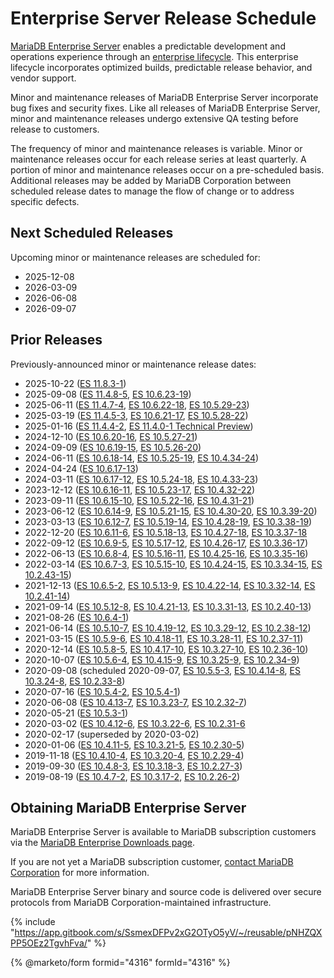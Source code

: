 # Enterprise Server Release Schedule

[MariaDB Enterprise Server](https://app.gitbook.com/o/diTpXxF5WsbHqTReoBsS/s/SsmexDFPv2xG2OTyO5yV/) enables a predictable development and operations experience through an [enterprise lifecycle](enterprise-server-lifecycle.md). This enterprise lifecycle incorporates optimized builds, predictable release behavior, and vendor support.

Minor and maintenance releases of MariaDB Enterprise Server incorporate bug fixes and security fixes. Like all releases of MariaDB Enterprise Server, minor and maintenance releases undergo extensive QA testing before release to customers.

The frequency of minor and maintenance releases is variable. Minor or maintenance releases occur for each release series at least quarterly. A portion of minor and maintenance releases occur on a pre-scheduled basis. Additional releases may be added by MariaDB Corporation between scheduled release dates to manage the flow of change or to address specific defects.

## Next Scheduled Releases

Upcoming minor or maintenance releases are scheduled for:

* 2025-12-08
* 2026-03-09
* 2026-06-08
* 2026-09-07

## Prior Releases

Previously-announced minor or maintenance release dates:

* 2025-10-22 ([ES 11.8.3-1](11.8/11.8.3-1.md))
* 2025-09-08 ([ES 11.4.8-5](11.4/11.4.8-5.md), [ES 10.6.23-19](10.6/10.6.23-19.md))
* 2025-06-11 ([ES 11.4.7-4](11.4/11.4.7-4.md), [ES 10.6.22-18](10.6/10.6.22-18.md), [ES 10.5.29-23](old-releases/10-5/release-notes-for-mariadb-enterprise-server-10.5.29-23.md))
* 2025-03-19 ([ES 11.4.5-3](11.4/11.4.5-3.md), [ES 10.6.21-17](10.6/10.6.21-17.md), [ES 10.5.28-22](old-releases/10-5/release-notes-for-mariadb-enterprise-server-10-5-28-22.md))
* 2025-01-16 ([ES 11.4.4-2](11.4/11.4.4-2.md), [ES 11.4.0-1 Technical Preview](broken-reference))
* 2024-12-10 ([ES 10.6.20-16](10.6/changelog-10.6.20-16.md), [ES 10.5.27-21](old-releases/10-5/release-notes-for-mariadb-enterprise-server-10-5-27-21.md))
* 2024-09-09 ([ES 10.6.19-15](10.6/10.6.19-15.md), [ES 10.5.26-20](old-releases/10-5/release-notes-for-mariadb-enterprise-server-10-5-26-20.md))
* 2024-06-11 ([ES 10.6.18-14](10.6/10.6.18-14.md), [ES 10.5.25-19](old-releases/10-5/release-notes-for-mariadb-enterprise-server-10-5-25-19.md), [ES 10.4.34-24](old-releases/10-4/release-notes-for-mariadb-enterprise-server-10-4-34-24.md))
* 2024-04-24 ([ES 10.6.17-13](10.6/10.6.17-13.md))
* 2024-03-11 ([ES 10.6.17-12](10.6/10.6.17-12.md), [ES 10.5.24-18](old-releases/10-5/release-notes-for-mariadb-enterprise-server-10-5-24-18.md), [ES 10.4.33-23](old-releases/10-4/release-notes-for-mariadb-enterprise-server-10-4-33-23.md))
* 2023-12-12 ([ES 10.6.16-11](10.6/10.6.16-11.md), [ES 10.5.23-17](old-releases/10-5/release-notes-for-mariadb-enterprise-server-10-5-23-17.md), [ES 10.4.32-22](old-releases/10-4/release-notes-for-mariadb-enterprise-server-10-4-32-22.md))
* 2023-09-11 ([ES 10.6.15-10](10.6/10.6.15-10.md), [ES 10.5.22-16](old-releases/10-5/release-notes-for-mariadb-enterprise-server-10-5-22-16.md), [ES 10.4.31-21](old-releases/10-4/release-notes-for-mariadb-enterprise-server-10-4-31-21.md))
* 2023-06-12 ([ES 10.6.14-9](10.6/10.6.14-9.md), [ES 10.5.21-15](old-releases/10-5/release-notes-for-mariadb-enterprise-server-10-5-21-15.md), [ES 10.4.30-20](old-releases/10-4/release-notes-for-mariadb-enterprise-server-10-4-30-20.md), [ES 10.3.39-20](old-releases/10-3/release-notes-for-mariadb-enterprise-server-10-3-39-20.md))
* 2023-03-13 ([ES 10.6.12-7](10.6/10.6.12-7.md), [ES 10.5.19-14](old-releases/10-5/release-notes-for-mariadb-enterprise-server-10-5-19-14.md), [ES 10.4.28-19](old-releases/10-4/release-notes-for-mariadb-enterprise-server-10-4-28-19.md), [ES 10.3.38-19](old-releases/10-3/release-notes-for-mariadb-enterprise-server-10-3-38-19.md))
* 2022-12-20 ([ES 10.6.11-6](10.6/10.6.11-6.md), [ES 10.5.18-13](old-releases/10-5/release-notes-for-mariadb-enterprise-server-10-5-18-13.md), [ES 10.4.27-18](old-releases/10-4/release-notes-for-mariadb-enterprise-server-10-4-27-18.md), [ES 10.3.37-18](old-releases/10-3/release-notes-for-mariadb-enterprise-server-10-3-37-18.md)
* 2022-09-12 ([ES 10.6.9-5](10.6/10.6.9-5.md), [ES 10.5.17-12](old-releases/10-5/release-notes-for-mariadb-enterprise-server-10-5-17-12.md), [ES 10.4.26-17](old-releases/10-4/release-notes-for-mariadb-enterprise-server-10-4-26-17.md), [ES 10.3.36-17](old-releases/10-3/release-notes-for-mariadb-enterprise-server-10-3-36-17.md))
* 2022-06-13 ([ES 10.6.8-4](10.6/10.6.8-4.md), [ES 10.5.16-11](old-releases/10-5/release-notes-for-mariadb-enterprise-server-10-5-16-11.md), [ES 10.4.25-16](old-releases/10-4/release-notes-for-mariadb-enterprise-server-10-4-25-16.md), [ES 10.3.35-16](old-releases/10-3/release-notes-for-mariadb-enterprise-server-10-3-35-16.md))
* 2022-03-14 ([ES 10.6.7-3](10.6/10.6.7-3.md), [ES 10.5.15-10](old-releases/10-5/release-notes-for-mariadb-enterprise-server-10-5-15-10.md), [ES 10.4.24-15](old-releases/10-4/release-notes-for-mariadb-enterprise-server-10-4-24-15.md), [ES 10.3.34-15](old-releases/10-3/release-notes-for-mariadb-enterprise-server-10-3-34-15.md), [ES 10.2.43-15](old-releases/10-2/release-notes-for-mariadb-enterprise-server-10-2-43-15.md))
* 2021-12-13 ([ES 10.6.5-2](10.6/10.6.5-2.md), [ES 10.5.13-9](old-releases/10-5/release-notes-for-mariadb-enterprise-server-10-5-13-9.md), [ES 10.4.22-14](old-releases/10-4/release-notes-for-mariadb-enterprise-server-10-4-22-14.md), [ES 10.3.32-14](old-releases/10-3/release-notes-for-mariadb-enterprise-server-10-3-32-14.md), [ES 10.2.41-14](old-releases/10-2/release-notes-for-mariadb-enterprise-server-10-2-41-14.md))
* 2021-09-14 ([ES 10.5.12-8](old-releases/10-5/release-notes-for-mariadb-enterprise-server-10-5-12-8.md), [ES 10.4.21-13](old-releases/10-4/release-notes-for-mariadb-enterprise-server-10-4-21-13.md), [ES 10.3.31-13](old-releases/10-3/release-notes-for-mariadb-enterprise-server-10-3-31-13.md), [ES 10.2.40-13](old-releases/10-2/release-notes-for-mariadb-enterprise-server-10-2-40-13.md))
* 2021-08-26 ([ES 10.6.4-1](10.6/10.6.4-1.md))
* 2021-06-14 ([ES 10.5.10-7](old-releases/10-5/release-notes-for-mariadb-enterprise-server-10-5-10-7.md), [ES 10.4.19-12](old-releases/10-4/release-notes-for-mariadb-enterprise-server-10-4-19-12.md), [ES 10.3.29-12](old-releases/10-3/release-notes-for-mariadb-enterprise-server-10-3-29-12.md), [ES 10.2.38-12](old-releases/10-2/release-notes-for-mariadb-enterprise-server-10-2-38-12.md))
* 2021-03-15 ([ES 10.5.9-6](old-releases/10-5/release-notes-for-mariadb-enterprise-server-10-5-9-6.md), [ES 10.4.18-11](old-releases/10-4/release-notes-for-mariadb-enterprise-server-10-4-18-11.md), [ES 10.3.28-11](old-releases/10-3/release-notes-for-mariadb-enterprise-server-10-3-28-11.md), [ES 10.2.37-11](old-releases/10-2/release-notes-for-mariadb-enterprise-server-10-2-37-11.md))
* 2020-12-14 ([ES 10.5.8-5](old-releases/10-5/release-notes-for-mariadb-enterprise-server-10-5-8-5.md), [ES 10.4.17-10](old-releases/10-4/release-notes-for-mariadb-enterprise-server-10-4-17-10.md), [ES 10.3.27-10](old-releases/10-3/release-notes-for-mariadb-enterprise-server-10-3-27-10.md), [ES 10.2.36-10](old-releases/10-2/release-notes-for-mariadb-enterprise-server-10-2-36-10.md))
* 2020-10-07 ([ES 10.5.6-4](old-releases/10-5/release-notes-for-mariadb-enterprise-server-10-5-6-4.md), [ES 10.4.15-9](old-releases/10-4/release-notes-for-mariadb-enterprise-server-10-4-15-9.md), [ES 10.3.25-9](old-releases/10-3/release-notes-for-mariadb-enterprise-server-10-3-25-9.md), [ES 10.2.34-9](old-releases/10-2/release-notes-for-mariadb-enterprise-server-10-2-34-9.md))
* 2020-09-08 (scheduled 2020-09-07, [ES 10.5.5-3](old-releases/10-5/release-notes-for-mariadb-enterprise-server-10-5-5-3.md), [ES 10.4.14-8](old-releases/10-4/release-notes-for-mariadb-enterprise-server-10-4-14-8.md), [ES 10.3.24-8](old-releases/10-3/release-notes-for-mariadb-enterprise-server-10-3-24-8.md), [ES 10.2.33-8](old-releases/10-2/release-notes-for-mariadb-enterprise-server-10-2-33-8.md))
* 2020-07-16 ([ES 10.5.4-2](old-releases/10-5/release-notes-for-mariadb-enterprise-server-10-5-4-2.md), [ES 10.5.4-1](old-releases/10-5/release-notes-for-mariadb-enterprise-server-10-5-4-1.md))
* 2020-06-08 ([ES 10.4.13-7](old-releases/10-4/release-notes-for-mariadb-enterprise-server-10-4-13-7.md), [ES 10.3.23-7](old-releases/10-3/release-notes-for-mariadb-enterprise-server-10-3-23-7.md), [ES 10.2.32-7](old-releases/10-2/release-notes-for-mariadb-enterprise-server-10-2-32-7.md))
* 2020-05-21 ([ES 10.5.3-1](old-releases/10-5/release-notes-for-mariadb-enterprise-server-10-5-3-1.md))
* 2020-03-02 ([ES 10.4.12-6](old-releases/10-4/release-notes-for-mariadb-enterprise-server-10-4-12-6.md), [ES 10.3.22-6](old-releases/10-3/release-notes-for-mariadb-enterprise-server-10-3-22-6.md), [ES 10.2.31-6](old-releases/10-2/release-notes-for-mariadb-enterprise-server-10-2-31-6.md)
* 2020-02-17 (superseded by 2020-03-02)
* 2020-01-06 ([ES 10.4.11-5](old-releases/10-4/release-notes-for-mariadb-enterprise-server-10-4-11-5.md), [ES 10.3.21-5](old-releases/10-3/release-notes-for-mariadb-enterprise-server-10-3-21-5.md), [ES 10.2.30-5](old-releases/10-2/release-notes-for-mariadb-enterprise-server-10-2-30-5.md))
* 2019-11-18 ([ES 10.4.10-4](old-releases/10-4/release-notes-for-mariadb-enterprise-server-10-4-10-4.md), [ES 10.3.20-4](old-releases/10-3/release-notes-for-mariadb-enterprise-server-10-3-20-4.md), [ES 10.2.29-4](old-releases/10-2/release-notes-for-mariadb-enterprise-server-10-2-29-4.md))
* 2019-09-30 ([ES 10.4.8-3](old-releases/10-4/release-notes-for-mariadb-enterprise-server-10-4-8-3.md), [ES 10.3.18-3](old-releases/10-3/release-notes-for-mariadb-enterprise-server-10-3-18-3.md), [ES 10.2.27-3](old-releases/10-2/release-notes-for-mariadb-enterprise-server-10-2-27-3.md))
* 2019-08-19 ([ES 10.4.7-2](old-releases/10-4/release-notes-for-mariadb-enterprise-server-10-4-7-2.md), [ES 10.3.17-2](old-releases/10-3/release-notes-for-mariadb-enterprise-server-10-3-17-2.md), [ES 10.2.26-2](old-releases/10-2/release-notes-for-mariadb-enterprise-server-10-2-26-2.md))

## Obtaining MariaDB Enterprise Server

MariaDB Enterprise Server is available to MariaDB subscription customers via the [MariaDB Enterprise Downloads page](https://mariadb.com/downloads/enterprise/).

If you are not yet a MariaDB subscription customer, [contact MariaDB Corporation](https://mariadb.com/contact/) for more information.

MariaDB Enterprise Server binary and source code is delivered over secure protocols from MariaDB Corporation-maintained infrastructure.

{% include "https://app.gitbook.com/s/SsmexDFPv2xG2OTyO5yV/~/reusable/pNHZQXPP5OEz2TgvhFva/" %}

{% @marketo/form formid="4316" formId="4316" %}
